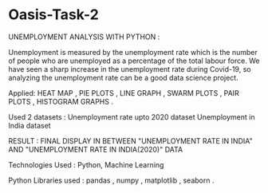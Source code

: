 # Oasis-Task-2
UNEMPLOYMENT ANALYSIS WITH PYTHON :

Unemployment is measured by the unemployment rate which is the number of people who are unemployed as a percentage of the total labour force. We have seen a sharp increase in the unemployment rate during Covid-19, so analyzing the unemployment rate can be a good data science project.

Applied:
HEAT MAP ,
PIE PLOTS ,
LINE GRAPH ,
SWARM PLOTS ,
PAIR PLOTS ,
HISTOGRAM GRAPHS .

Used 2 datasets :
Unemployment rate upto 2020 dataset
Unemployment in India dataset

RESULT :
FINAL DISPLAY IN BETWEEN "UNEMPLOYMENT RATE IN INDIA" AND "UNEMPLOYMENT RATE IN INDIA(2020)" DATA

Technologies Used :
Python, Machine Learning

Python Libraries used :
pandas ,
numpy ,
matplotlib ,
seaborn .
